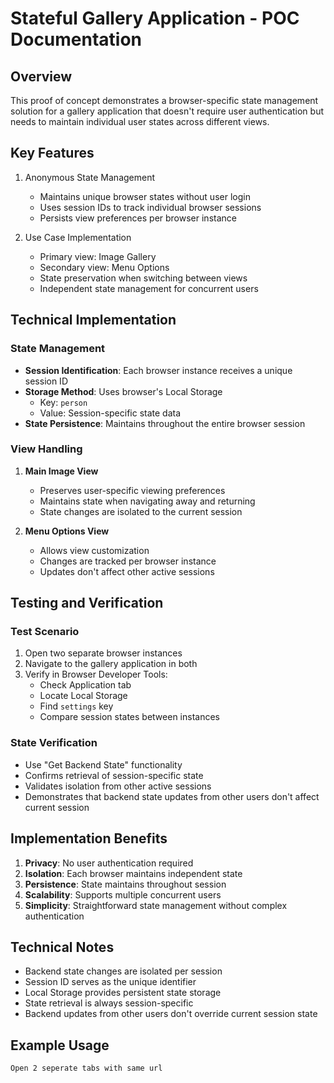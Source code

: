 
# Stateful Gallery Application - POC Documentation

## Overview
This proof of concept demonstrates a browser-specific state management solution for a gallery application that doesn't require user authentication but needs to maintain individual user states across different views.

## Key Features
1. Anonymous State Management
   - Maintains unique browser states without user login
   - Uses session IDs to track individual browser sessions
   - Persists view preferences per browser instance

2. Use Case Implementation
   - Primary view: Image Gallery
   - Secondary view: Menu Options
   - State preservation when switching between views
   - Independent state management for concurrent users

## Technical Implementation

### State Management
- **Session Identification**: Each browser instance receives a unique session ID
- **Storage Method**: Uses browser's Local Storage
  - Key: `person`
  - Value: Session-specific state data
- **State Persistence**: Maintains throughout the entire browser session

### View Handling
1. **Main Image View**
   - Preserves user-specific viewing preferences
   - Maintains state when navigating away and returning
   - State changes are isolated to the current session

2. **Menu Options View**
   - Allows view customization
   - Changes are tracked per browser instance
   - Updates don't affect other active sessions

## Testing and Verification

### Test Scenario
1. Open two separate browser instances
2. Navigate to the gallery application in both
3. Verify in Browser Developer Tools:
   - Check Application tab
   - Locate Local Storage
   - Find `settings` key
   - Compare session states between instances

### State Verification
- Use "Get Backend State" functionality
- Confirms retrieval of session-specific state
- Validates isolation from other active sessions
- Demonstrates that backend state updates from other users don't affect current session

## Implementation Benefits
1. **Privacy**: No user authentication required
2. **Isolation**: Each browser maintains independent state
3. **Persistence**: State maintains throughout session
4. **Scalability**: Supports multiple concurrent users
5. **Simplicity**: Straightforward state management without complex authentication

## Technical Notes
- Backend state changes are isolated per session
- Session ID serves as the unique identifier
- Local Storage provides persistent state storage
- State retrieval is always session-specific
- Backend updates from other users don't override current session state

## Example Usage
```
Open 2 seperate tabs with same url  
```
